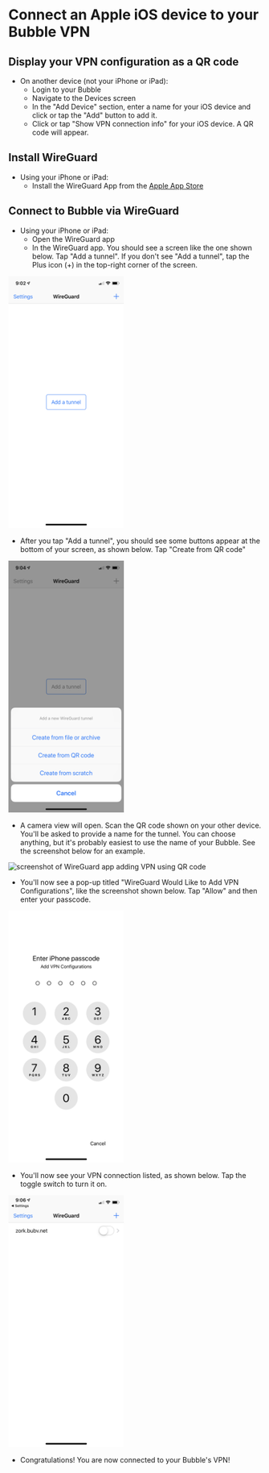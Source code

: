 # Connect an Apple iOS device to your Bubble VPN

## Display your VPN configuration as a QR code
* On another device (not your iPhone or iPad):
   * Login to your Bubble
   * Navigate to the Devices screen
   * In the "Add Device" section, enter a name for your iOS device and click or tap the "Add" button to add it.
   * Click or tap "Show VPN connection info" for your iOS device. A QR code will appear.

## Install WireGuard
* Using your iPhone or iPad:
   * Install the WireGuard App from the [Apple App Store](https://apps.apple.com/us/app/wireguard/id1441195209)

## Connect to Bubble via WireGuard
* Using your iPhone or iPad:
   * Open the WireGuard app
   * In the WireGuard app. You should see a screen like the one shown below. Tap "Add a tunnel". If you don't see "Add a tunnel", tap the Plus icon (+) in the top-right corner of the screen.

 <img src="ios_screenshots/01_wireguard_start.png" alt="screenshot of WireGuard app with no VPNs yet configured" height="500"/>

   * After you tap "Add a tunnel", you should see some buttons appear at the bottom of your screen, as shown below. Tap "Create from QR code"

 <img src="ios_screenshots/02_wireguard_add_tunnel.png" alt="screenshot of WireGuard app with no VPNs yet configured" height="500"/>
 
   * A camera view will open. Scan the QR code shown on your other device. You'll be asked to provide a name for the tunnel. You can choose anything, but it's probably easiest to use the name of your Bubble. See the screenshot below for an example.

 <img src="ios_screenshots/03_set_vpn_name.png" alt="screenshot of WireGuard app adding VPN using QR code" height="500"/>
 
   * You'll now see a pop-up titled "WireGuard Would Like to Add VPN Configurations", like the screenshot shown below. Tap "Allow" and then enter your passcode.

 <img src="ios_screenshots/04_allow_vpn_config.png" alt="screenshot of WireGuard app requesting permission to add a VPN" height="500"/>
 
   * You'll now see your VPN connection listed, as shown below. Tap the toggle switch to turn it on.

 <img src="ios_screenshots/05_vpn_successfully_added.png" alt="screenshot of WireGuard app with a new VPN defined" height="500"/>
 
   * Congratulations! You are now connected to your Bubble's VPN!
